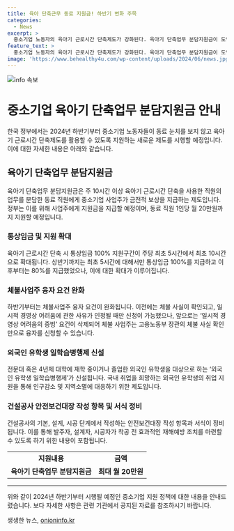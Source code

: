 ```yaml
---
title: 육아 단축근무 동료 지원금! 하반기 변화 주목
categories:
  - News
excerpt: >
  중소기업 노동자의 육아기 근로시간 단축제도가 강화된다. 육아기 단축업무 분담지원금이 도입되어, 육아기 근로시간을 단축한 노동자의 동료 직원에게 금전적 보상이 지급된다. 또한 통상임금 100% 지원구간이 최초 5시간에서 최초 10시간으로 확대되며, 체불사업주 융자 요건이 완화된다. 외국인 유학생 일학습병행제가 신설되어 지역소멸 대응을 위한 취업 지원이 강화될 것이다. 또한 건설공사의 안전보건대장 작성 항목과 서식이 정비되어, 재해예방 조치를 강화할 예정이다.
feature_text: >
  중소기업 노동자의 육아기 근로시간 단축제도가 강화된다. 육아기 단축업무 분담지원금이 도입되어, 육아기 근로시간을 단축한 노동자의 동료 직원에게 금전적 보상이 지급된다. 또한 통상임금 100% 지원구간이 최초 5시간에서 최초 10시간으로 확대되며, 체불사업주 융자 요건이 완화된다. 외국인 유학생 일학습병행제가 신설되어 지역소멸 대응을 위한 취업 지원이 강화될 것이다. 또한 건설공사의 안전보건대장 작성 항목과 서식이 정비되어, 재해예방 조치를 강화할 예정이다.
image: 'https://www.behealthy4u.com/wp-content/uploads/2024/06/news.jpg'
---
```


<p><img src="https://www.behealthy4u.com/wp-content/uploads/2024/06/news.jpg" alt="info 속보" /></p>

<h1>중소기업 육아기 단축업무 분담지원금 안내</h1>

<p data-ke-size="size16">한국 정부에서는 2024년 하반기부터 중소기업 노동자들이 동료 눈치를 보지 않고 육아기 근로시간 단축제도를 활용할 수 있도록 지원하는 새로운 제도를 시행할 예정입니다. 이에 대한 자세한 내용은 아래와 같습니다.</p>

<h2>육아기 단축업무 분담지원금</h2>

<p data-ke-size="size16">육아기 단축업무 분담지원금은 주 10시간 이상 육아기 근로시간 단축을 사용한 직원의 업무를 분담한 동료 직원에게 중소기업 사업주가 금전적 보상을 지급하는 제도입니다. 정부는 이를 위해 사업주에게 지원금을 지급할 예정이며, 동료 직원 1인당 월 20만원까지 지원할 예정입니다.</p>

<h3>통상임금 및 지원 확대</h3>

<p data-ke-size="size16">육아기 근로시간 단축 시 통상임금 100% 지원구간이 주당 최초 5시간에서 최초 10시간으로 확대됩니다. 상반기까지는 최초 5시간에 대해서만 통상임금 100%를 지급하고 이후부터는 80%를 지급했었으나, 이에 대한 확대가 이루어집니다.</p>

<h3>체불사업주 융자 요건 완화</h3>

<p data-ke-size="size16">하반기부터는 체불사업주 융자 요건이 완화됩니다. 이전에는 체불 사실이 확인되고, 일시적 경영상 어려움에 관한 사유가 인정될 때만 신청이 가능했으나, 앞으로는 ‘일시적 경영상 어려움의 증빙’ 요건이 삭제되어 체불 사업주는 고용노동부 장관의 체불 사실 확인만으로 융자를 신청할 수 있습니다.</p>

<h3>외국인 유학생 일학습병행제 신설</h3>

<p data-ke-size="size16">전문대 혹은 4년제 대학에 재학 중이거나 졸업한 외국인 유학생을 대상으로 하는 ‘외국인 유학생 일학습병행제’가 신설됩니다. 국내 취업을 희망하는 외국인 유학생의 취업 지원을 통해 인구감소 및 지역소멸에 대응하기 위한 제도입니다.</p>

<h3>건설공사 안전보건대장 작성 항목 및 서식 정비</h3>

<p data-ke-size="size16">건설공사의 기본, 설계, 시공 단계에서 작성하는 안전보건대장 작성 항목과 서식이 정비됩니다. 이를 통해 발주자, 설계자, 시공자가 착공 전 효과적인 재해예방 조치를 마련할 수 있도록 하기 위한 내용이 포함됩니다.</p>

<table>
  <tr>
    <td style="text-align: center; height: 17px;"><b>지원내용</b></td>
    <td style="text-align: center; height: 17px;"><b>금액</b></td>
  </tr>
  <tr>
    <td style="text-align: center; height: 17px;"><b>육아기 단축업무 분담지원금</b></td>
    <td style="text-align: center; height: 17px;"><b>최대 월 20만원</b></td>
  </tr>
</table>

<hr>

<p data-ke-size="size16">위와 같이 2024년 하반기부터 시행될 예정인 중소기업 지원 정책에 대한 내용을 안내드렸습니다. 보다 자세한 사항은 관련 기관에서 공지된 자료를 참조하시기 바랍니다.</p>
생생한 뉴스, <a href="https://onioninfo.kr" rel="dofollow">onioninfo.kr</a>


